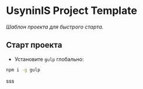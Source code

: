 # UsyninIS Project Template
*Шаблон проекта для быстрого старта.*

## Старт проекта

* Установите `gulp` глобально:

```bash
npm i -g gulp
```

sss
